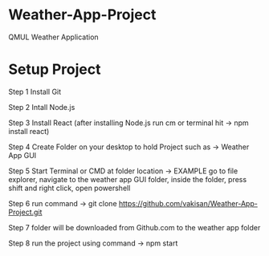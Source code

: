 # Weather-App-Project
QMUL Weather Application

# Setup Project 
Step 1 Install Git

Step 2 Intall Node.js

Step 3 Install React (after installing Node.js run cm or terminal hit -> npm install react)

Step 4 Create Folder on your desktop to hold Project such as -> Weather App GUI

Step 5 Start Terminal or CMD at folder location -> EXAMPLE go to file explorer, navigate to the weather app GUI folder, inside the folder, press shift and right click, open powershell

Step 6 run command -> git clone https://github.com/vakisan/Weather-App-Project.git

Step 7 folder will be downloaded from Github.com to the weather app folder

Step 8 run the project using command -> npm start
